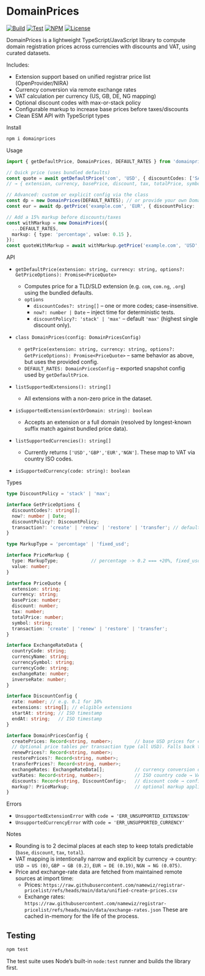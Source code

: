 # DomainPrices

[![Build](https://github.com/namewiz/domainprices/actions/workflows/build.yml/badge.svg)](https://github.com/namewiz/domainprices/actions/workflows/build.yml)
[![Test](https://github.com/namewiz/domainprices/actions/workflows/test.yml/badge.svg)](https://github.com/namewiz/domainprices/actions/workflows/test.yml)
[![NPM](http://img.shields.io/npm/v/domainprices.svg)](https://www.npmjs.com/package/domainprices)
[![License](https://img.shields.io/npm/l/domainprices.svg)](https://github.com/namewiz/domainprices/blob/main/LICENSE)


DomainPrices is a lightweight TypeScript/JavaScript library to compute domain registration prices across currencies with discounts and VAT, using curated datasets.

Includes:
- Extension support based on unified registrar price list (OpenProvider/NIRA)
- Currency conversion via remote exchange rates
- VAT calculation per currency (US, GB, DE, NG mapping)
- Optional discount codes with max-or-stack policy
- Configurable markup to increase base prices before taxes/discounts
- Clean ESM API with TypeScript types

Install

```bash
npm i domainprices
```

Usage

```ts
import { getDefaultPrice, DomainPrices, DEFAULT_RATES } from 'domainprices';

// Quick price (uses bundled defaults)
const quote = await getDefaultPrice('com', 'USD', { discountCodes: ['SAVE10'] });
// → { extension, currency, basePrice, discount, tax, totalPrice, symbol }

// Advanced: custom or explicit config via the class
const dp = new DomainPrices(DEFAULT_RATES); // or provide your own DomainPricesConfig
const eur = await dp.getPrice('example.com', 'EUR', { discountPolicy: 'stack' });

// Add a 15% markup before discounts/taxes
const withMarkup = new DomainPrices({
  ...DEFAULT_RATES,
  markup: { type: 'percentage', value: 0.15 },
});
const quoteWithMarkup = await withMarkup.getPrice('example.com', 'USD', { discountCodes: ['SAVE10'] });
```

API

- `getDefaultPrice(extension: string, currency: string, options?: GetPriceOptions): Promise<PriceQuote>`
  - Computes price for a TLD/SLD extension (e.g. `com`, `com.ng`, `.org`) using the bundled defaults.
  - `options`
    - `discountCodes?: string[]` – one or more codes; case-insensitive.
    - `now?: number | Date` – inject time for deterministic tests.
    - `discountPolicy?: 'stack' | 'max'` – default `'max'` (highest single discount only).

- `class DomainPrices(config: DomainPricesConfig)`
  - `getPrice(extension: string, currency: string, options?: GetPriceOptions): Promise<PriceQuote>` – same behavior as above, but uses the provided config.
  - `DEFAULT_RATES: DomainPricesConfig` – exported snapshot config used by `getDefaultPrice`.

- `listSupportedExtensions(): string[]`
  - All extensions with a non-zero price in the dataset.

- `isSupportedExtension(extOrDomain: string): boolean`
  - Accepts an extension or a full domain (resolved by longest-known suffix match against bundled price data).

- `listSupportedCurrencies(): string[]`
  - Currently returns `['USD','GBP','EUR','NGN']`. These map to VAT via country ISO codes.

- `isSupportedCurrency(code: string): boolean`

Types

```ts
type DiscountPolicy = 'stack' | 'max';

interface GetPriceOptions {
  discountCodes?: string[];
  now?: number | Date;
  discountPolicy?: DiscountPolicy;
  transaction?: 'create' | 'renew' | 'restore' | 'transfer'; // default 'create'
}

type MarkupType = 'percentage' | 'fixed_usd';

interface PriceMarkup {
  type: MarkupType;            // percentage -> 0.2 === +20%, fixed_usd -> +$ value before conversion
  value: number;
}

interface PriceQuote {
  extension: string;
  currency: string;
  basePrice: number;
  discount: number;
  tax: number;
  totalPrice: number;
  symbol: string;
  transaction: 'create' | 'renew' | 'restore' | 'transfer';
}

interface ExchangeRateData {
  countryCode: string;
  currencyName: string;
  currencySymbol: string;
  currencyCode: string;
  exchangeRate: number;
  inverseRate: number;
}

interface DiscountConfig {
  rate: number; // e.g. 0.1 for 10%
  extensions: string[]; // eligible extensions
  startAt: string; // ISO timestamp
  endAt: string;   // ISO timestamp
}

interface DomainPricesConfig {
  createPrices: Record<string, number>;        // base USD prices for create
  // Optional price tables per transaction type (all USD). Falls back to `createPrices` when absent.
  renewPrices?: Record<string, number>;
  restorePrices?: Record<string, number>;
  transferPrices?: Record<string, number>;
  exchangeRates: ExchangeRateData[];           // currency conversion data
  vatRates: Record<string, number>;            // ISO country code → VAT rate
  discounts: Record<string, DiscountConfig>;   // discount code → config
  markup?: PriceMarkup;                        // optional markup applied before conversion
}
```

Errors

- `UnsupportedExtensionError` with `code = 'ERR_UNSUPPORTED_EXTENSION'`
- `UnsupportedCurrencyError` with `code = 'ERR_UNSUPPORTED_CURRENCY'`

Notes

- Rounding is to 2 decimal places at each step to keep totals predictable (`base`, `discount`, `tax`, `total`).
- VAT mapping is intentionally narrow and explicit by currency → country: `USD → US (0)`, `GBP → GB (0.2)`, `EUR → DE (0.19)`, `NGN → NG (0.075)`.
- Price and exchange-rate data are fetched from maintained remote sources at import time:
  - Prices: `https://raw.githubusercontent.com/namewiz/registrar-pricelist/refs/heads/main/data/unified-create-prices.csv`
  - Exchange rates: `https://raw.githubusercontent.com/namewiz/registrar-pricelist/refs/heads/main/data/exchange-rates.json`
  These are cached in-memory for the life of the process.

## Testing

```bash
npm test
```

The test suite uses Node’s built-in `node:test` runner and builds the library first.

